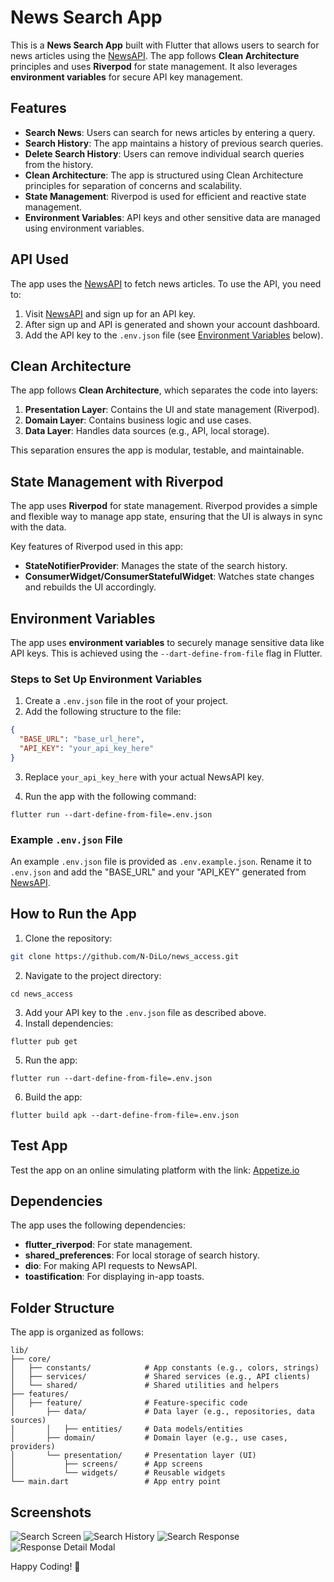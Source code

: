 # News Search App

This is a **News Search App** built with Flutter that allows users to search for news articles using the [NewsAPI](https://newsapi.org/v2/). The app follows **Clean Architecture** principles and uses **Riverpod** for state management. It also leverages **environment variables** for secure API key management.

## Features

- **Search News**: Users can search for news articles by entering a query.
- **Search History**: The app maintains a history of previous search queries.
- **Delete Search History**: Users can remove individual search queries from the history.
- **Clean Architecture**: The app is structured using Clean Architecture principles for separation of concerns and scalability.
- **State Management**: Riverpod is used for efficient and reactive state management.
- **Environment Variables**: API keys and other sensitive data are managed using environment variables.

## API Used

The app uses the [NewsAPI](https://newsapi.org/v2/) to fetch news articles. To use the API, you need to:

1. Visit [NewsAPI](https://newsapi.org/) and sign up for an API key.
2. After sign up and API is generated and shown your account dashboard.
3. Add the API key to the `.env.json` file (see [Environment Variables](#environment-variables) below).

## Clean Architecture

The app follows **Clean Architecture**, which separates the code into layers:

1. **Presentation Layer**: Contains the UI and state management (Riverpod).
2. **Domain Layer**: Contains business logic and use cases.
3. **Data Layer**: Handles data sources (e.g., API, local storage).

This separation ensures the app is modular, testable, and maintainable.

## State Management with Riverpod

The app uses **Riverpod** for state management. Riverpod provides a simple and flexible way to manage app state, ensuring that the UI is always in sync with the data.

Key features of Riverpod used in this app:

- **StateNotifierProvider**: Manages the state of the search history.
- **ConsumerWidget/ConsumerStatefulWidget**: Watches state changes and rebuilds the UI accordingly.

## Environment Variables

The app uses **environment variables** to securely manage sensitive data like API keys. This is achieved using the `--dart-define-from-file` flag in Flutter.

### Steps to Set Up Environment Variables

1. Create a `.env.json` file in the root of your project.
2. Add the following structure to the file:

```json
{
  "BASE_URL": "base_url_here",
  "API_KEY": "your_api_key_here"
}
```

3. Replace `your_api_key_here` with your actual NewsAPI key.

4. Run the app with the following command:

```
flutter run --dart-define-from-file=.env.json
```

### Example `.env.json` File

An example `.env.json` file is provided as `.env.example.json`. Rename it to `.env.json` and add the "BASE_URL" and your "API_KEY" generated from [NewsAPI](https://newsapi.org/).

## How to Run the App

1. Clone the repository:

```bash
git clone https://github.com/N-DiLo/news_access.git
```

2. Navigate to the project directory:

```
cd news_access
```

3. Add your API key to the `.env.json` file as described above.
4. Install dependencies:

```
flutter pub get
```

5. Run the app:

```
flutter run --dart-define-from-file=.env.json
```

6. Build the app:

```
flutter build apk --dart-define-from-file=.env.json
```

## Test App

Test the app on an online simulating platform with the link:
[Appetize.io](https://appetize.io/app/b_ruhxxwbihajbrpfvajbc2xggoa)

## Dependencies

The app uses the following dependencies:

- **flutter_riverpod**: For state management.
- **shared_preferences**: For local storage of search history.
- **dio**: For making API requests to NewsAPI.
- **toastification**: For displaying in-app toasts.

## Folder Structure

The app is organized as follows:

```
lib/
├── core/
│   ├── constants/            # App constants (e.g., colors, strings)
│   ├── services/             # Shared services (e.g., API clients)
│   └── shared/               # Shared utilities and helpers
├── features/
│   ├── feature/              # Feature-specific code
│       ├── data/             # Data layer (e.g., repositories, data sources)
│       │   ├── entities/     # Data models/entities
│       ├── domain/           # Domain layer (e.g., use cases, providers)
│       └── presentation/     # Presentation layer (UI)
│           ├── screens/      # App screens
│           └── widgets/      # Reusable widgets
└── main.dart                 # App entry point
```

## Screenshots

![Search Screen](assets/images/empty_search.png)
![Search History](assets/images/search.png)
![Search Response](assets/images/search_response.png)
![Response Detail Modal](assets/images/response_detail.png)

Happy Coding! 🚀
